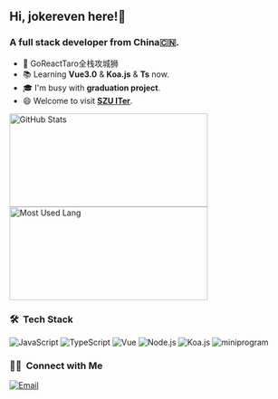 ## Hi, jokereven here!👋

### A full stack developer from China🇨🇳.

- 🔭  GoReactTaro全栈攻城狮
- 📚  Learning **Vue3.0** & **Koa.js** & **Ts** now.
- 🎓  I'm busy with **graduation project**.
- 😄  Welcome to visit [**SZU ITer**](https://github.com/SZU-ITer/introduction-and-communication).

<img width="350px" height="165px" alt="GitHub Stats" src="https://github-readme-stats.vercel.app/api?username=Volcano-Yang&count_private=true&show_icons=true"/>


<img width="350px" height="165px" alt="Most Used Lang" src="https://github-readme-stats.vercel.app/api/top-langs/?username=Volcano-Yang&layout=compact"/>


### 🛠 &nbsp;Tech Stack
![JavaScript](https://img.shields.io/badge/-JavaScript-333333?style=flat&logo=javascript)
![TypeScript](https://img.shields.io/badge/-TypeScript-333333?style=flat&logo=typescript)
![Vue](https://img.shields.io/badge/-Vue-333333?style=flat&logo=vue.js)
![Node.js](https://img.shields.io/badge/-Node-333333?style=flat&logo=node.js)
![Koa.js](https://img.shields.io/badge/-Koa2-333333?style=flat&logo=koa.js)
![miniprogram](https://img.shields.io/badge/-Miniprogram-333333?style=flat&logo=wechat)

### 🤝🏻 &nbsp;Connect with Me
<a href="mailto:zhou125disorder@gmail.com"><img alt="Email" src="https://img.shields.io/badge/Email-zhou125disorder@gmail.com-blue?style=flat-square&logo=gmail"></a>
